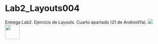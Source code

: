 # Lab2_Layouts004
Entrega Lab2. Ejercicio de Layouts. Cuarto apartado (21 de AndroidYa).
![](https://dl.dropboxusercontent.com/u/52992573/Lab2/Layouts/Lab2_Layouts004_1.png)
<img src="https://github.com/favicon.ico" width="48">
